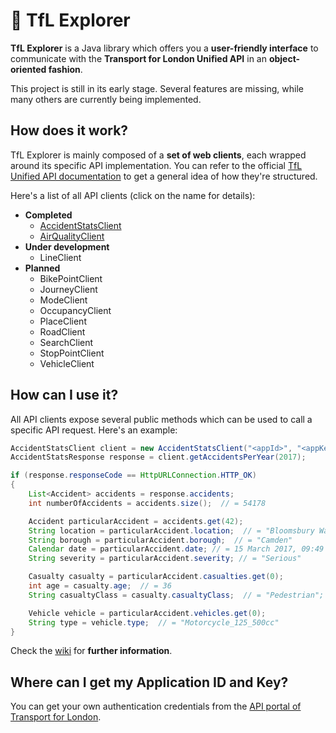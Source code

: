 # :light_rail: TfL Explorer
**TfL Explorer** is a Java library which offers you a **user-friendly interface** to communicate with the **Transport for London Unified API** in an **object-oriented fashion**.

This project is still in its early stage. Several features are missing, while many others are currently being implemented.

## How does it work?

TfL Explorer is mainly composed of a **set of web clients**, each wrapped around its specific API implementation.
You can refer to the official [TfL Unified API documentation](https://api.tfl.gov.uk) to get a general idea of how they're structured.

Here's a list of all API clients (click on the name for details):
- **Completed**
    - [AccidentStatsClient](https://github.com/ManuelArcieri/TfLExplorer/wiki/AccidentStats-API)
    - [AirQualityClient](https://github.com/ManuelArcieri/TfLExplorer/wiki/AirQuality-API)
- **Under development**
    - LineClient
- **Planned**
    - BikePointClient
    - JourneyClient
    - ModeClient
    - OccupancyClient
    - PlaceClient
    - RoadClient
    - SearchClient
    - StopPointClient
    - VehicleClient

## How can I use it?
All API clients expose several public methods which can be used to call a specific API request.
Here's an example:

```java
AccidentStatsClient client = new AccidentStatsClient("<appId>", "<appKey>");
AccidentStatsResponse response = client.getAccidentsPerYear(2017);

if (response.responseCode == HttpURLConnection.HTTP_OK)
{
    List<Accident> accidents = response.accidents;
    int numberOfAccidents = accidents.size();  // = 54178

    Accident particularAccident = accidents.get(42);
    String location = particularAccident.location;  // = "Bloomsbury Way junction with Bury Place Wc1"
    String borough = particularAccident.borough;  // = "Camden"
    Calendar date = particularAccident.date; // = 15 March 2017, 09:49
    String severity = particularAccident.severity; // = "Serious"

    Casualty casualty = particularAccident.casualties.get(0);
    int age = casualty.age;  // = 36
    String casualtyClass = casualty.casualtyClass;  // = "Pedestrian";

    Vehicle vehicle = particularAccident.vehicles.get(0);
    String type = vehicle.type;  // = "Motorcycle_125_500cc"
}
```

Check the [wiki](https://github.com/ManuelArcieri/TfLExplorer/wiki) for **further information**.

## Where can I get my Application ID and Key?

You can get your own authentication credentials from the [API portal of Transport for London](https://api-portal.tfl.gov.uk/login).
